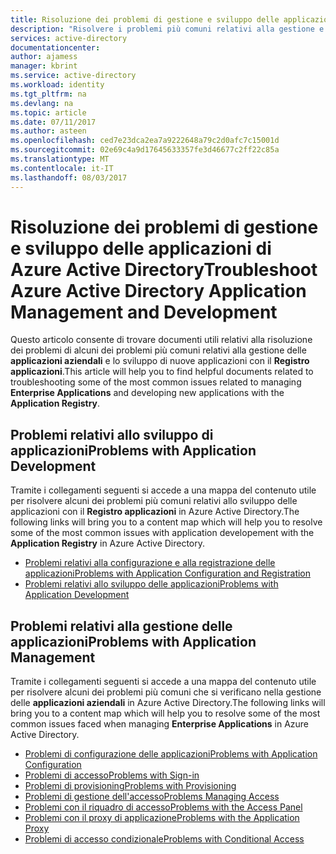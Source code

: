 ```yaml
---
title: Risoluzione dei problemi di gestione e sviluppo delle applicazioni di Azure Active Directory
description: "Risolvere i problemi più comuni relativi alla gestione e allo sviluppo delle applicazioni di Azure Active Directory"
services: active-directory
documentationcenter: 
author: ajamess
manager: kbrint
ms.service: active-directory
ms.workload: identity
ms.tgt_pltfrm: na
ms.devlang: na
ms.topic: article
ms.date: 07/11/2017
ms.author: asteen
ms.openlocfilehash: ced7e23dca2ea7a9222648a79c2d0afc7c15001d
ms.sourcegitcommit: 02e69c4a9d17645633357fe3d46677c2ff22c85a
ms.translationtype: MT
ms.contentlocale: it-IT
ms.lasthandoff: 08/03/2017
---
```

# <a name="troubleshoot-azure-active-directory-application-management-and-development"></a><span data-ttu-id="9a053-103">Risoluzione dei problemi di gestione e sviluppo delle applicazioni di Azure Active Directory</span><span class="sxs-lookup"><span data-stu-id="9a053-103">Troubleshoot Azure Active Directory Application Management and Development</span></span>
<span data-ttu-id="9a053-104">Questo articolo consente di trovare documenti utili relativi alla risoluzione dei problemi di alcuni dei problemi più comuni relativi alla gestione delle **applicazioni aziendali** e lo sviluppo di nuove applicazioni con il **Registro applicazioni**.</span><span class="sxs-lookup"><span data-stu-id="9a053-104">This article will help you to find helpful documents related to troubleshooting some of the most common issues related to managing **Enterprise Applications** and developing new applications with the **Application Registry**.</span></span>

## <a name="problems-with-application-development"></a><span data-ttu-id="9a053-105">Problemi relativi allo sviluppo di applicazioni</span><span class="sxs-lookup"><span data-stu-id="9a053-105">Problems with Application Development</span></span>
<span data-ttu-id="9a053-106">Tramite i collegamenti seguenti si accede a una mappa del contenuto utile per risolvere alcuni dei problemi più comuni relativi allo sviluppo delle applicazioni con il **Registro applicazioni** in Azure Active Directory.</span><span class="sxs-lookup"><span data-stu-id="9a053-106">The following links will bring you to a content map which will help you to resolve some of the most common issues with application developement with the **Application Registry** in Azure Active Directory.</span></span>

* [<span data-ttu-id="9a053-107">Problemi relativi alla configurazione e alla registrazione delle applicazioni</span><span class="sxs-lookup"><span data-stu-id="9a053-107">Problems with Application Configuration and Registration</span></span>](active-directory-application-dev-config-content-map.md)
* [<span data-ttu-id="9a053-108">Problemi relativi allo sviluppo delle applicazioni</span><span class="sxs-lookup"><span data-stu-id="9a053-108">Problems with Application Development</span></span>](active-directory-application-dev-development-content-map.md)

## <a name="problems-with-application-management"></a><span data-ttu-id="9a053-109">Problemi relativi alla gestione delle applicazioni</span><span class="sxs-lookup"><span data-stu-id="9a053-109">Problems with Application Management</span></span>
<span data-ttu-id="9a053-110">Tramite i collegamenti seguenti si accede a una mappa del contenuto utile per risolvere alcuni dei problemi più comuni che si verificano nella gestione delle **applicazioni aziendali** in Azure Active Directory.</span><span class="sxs-lookup"><span data-stu-id="9a053-110">The following links will bring you to a content map which will help you to resolve some of the most common issues faced when managing **Enterprise Applications** in Azure Active Directory.</span></span>

* [<span data-ttu-id="9a053-111">Problemi di configurazione delle applicazioni</span><span class="sxs-lookup"><span data-stu-id="9a053-111">Problems with Application Configuration</span></span>](active-directory-application-config-content-map.md)
* [<span data-ttu-id="9a053-112">Problemi di accesso</span><span class="sxs-lookup"><span data-stu-id="9a053-112">Problems with Sign-in</span></span>](active-directory-application-sign-in-content-map.md)
* [<span data-ttu-id="9a053-113">Problemi di provisioning</span><span class="sxs-lookup"><span data-stu-id="9a053-113">Problems with Provisioning</span></span>](active-directory-application-provisioning-content-map.md)
* [<span data-ttu-id="9a053-114">Problemi di gestione dell'accesso</span><span class="sxs-lookup"><span data-stu-id="9a053-114">Problems Managing Access</span></span>](active-directory-application-access-content-map.md)
* [<span data-ttu-id="9a053-115">Problemi con il riquadro di accesso</span><span class="sxs-lookup"><span data-stu-id="9a053-115">Problems with the Access Panel</span></span>](active-directory-application-access-panel-content-map.md)
* [<span data-ttu-id="9a053-116">Problemi con il proxy di applicazione</span><span class="sxs-lookup"><span data-stu-id="9a053-116">Problems with the Application Proxy</span></span>](active-directory-application-proxy-content-map.md)
* [<span data-ttu-id="9a053-117">Problemi di accesso condizionale</span><span class="sxs-lookup"><span data-stu-id="9a053-117">Problems with Conditional Access</span></span>](active-directory-application-conditional-access-content-map.md)
